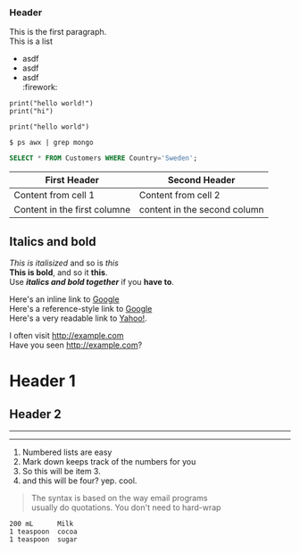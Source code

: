 ### Header  
This is the first paragraph.  
This is a list  
- asdf
- asdf
- asdf  
:firework:

```{python}
print("hello world!")
print("hi")
```
```
print("hello world")
```

```console
$ ps awx | grep mongo

```
``` sql
SELECT * FROM Customers WHERE Country='Sweden';
```

First Header | Second Header
----------|----------
Content from cell 1 | Content from cell 2
Content in the first columne | content in the second column  

## Italics and bold
*This is italisized* and so is _this_  
**This is bold**, and so it __this__.  
Use ***italics and bold together*** if you __have to__.

Here's an inline link to [Google](http://www.google.com/)    
Here's a reference-style link to [Google][1]  
Here's a very readable link to [Yahoo!][yahoo].  

[1]: http://www.google.com/
[yahoo]: http://www.yahoo.com/

I often visit <http://example.com>  
Have you seen http://example.com?

Header 1
=======
Header 2
------

---

***

1. Numbered lists are easy
2. Mark down keeps track of the numbers for you
7. So this will be item 3.
7. and this will be four? yep. cool.

> The syntax is based on the way email programs  
> usually do quotations. You don't need to hard-wrap  

    200 mL      Milk
    1 teaspoon  cocoa
    1 teaspoon  sugar
